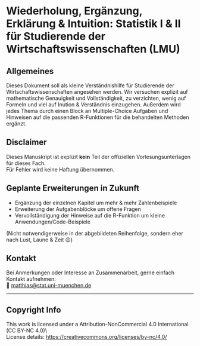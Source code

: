 # Wiederholung, Ergänzung, Erklärung & Intuition: Statistik I & II für Studierende der Wirtschaftswissenschaften (LMU)

## Allgemeines
Dieses Dokument soll als kleine Verständnishilfe für Studierende der Wirtschaftswissenschaften angesehen werden.
Wir versuchen explizit auf mathematische Genauigkeit und Vollständigkeit, zu verzichten, wenig auf Formeln und viel auf Inution & Verständnis einzugehen. 
Außerdem wird jedes Thema durch einen Block an Multiple-Choice Aufgaben und Hinweisen auf die passenden R-Funktionen für die behandelten Methoden ergänzt. 

## Disclaimer
Dieses Manuskript ist explizit __kein__ Teil der offiziellen Vorlesungsunterlagen für dieses Fach.  
Für Fehler wird keine Haftung übernommen.

## Geplante Erweiterungen in Zukunft

- Ergänzung der einzelnen Kapitel um mehr & mehr Zahlenbeispiele
- Erweiterung der Aufgabenblöcke um offene Fragen
- Vervollständigung der Hinweise auf die R-Funktion um kleine Anwendungen/Code-Beispiele

 (Nicht notwendigerweise in der abgebildeten Reihenfolge, sondern eher nach Lust, Laune & Zeit :wink:)

## Kontakt
Bei Anmerkungen oder Interesse an Zusammenarbeit, gerne einfach Kontakt aufnehmen:  
:e-mail: matthias@stat.uni-muenchen.de

----
## Copyright Info
This work is licensed under a Attribution-NonCommercial 4.0 International (CC BY-NC 4.0)\\          
License details: https://creativecommons.org/licenses/by-nc/4.0/
